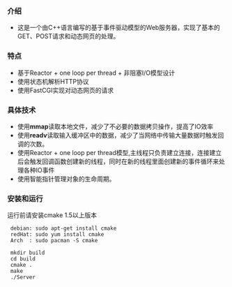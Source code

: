 ### 介绍
 - 这是一个由C++语言编写的基于事件驱动模型的Web服务器，实现了基本的GET、POST请求和动态网页的处理。
 
### 特点
 - 基于Reactor + one loop per thread + 非阻塞I/O模型设计
 - 使用状态机解析HTTP协议
 - 使用FastCGI实现对动态网页的请求
 
### 具体技术
 - 使用**mmap**读取本地文件，减少了不必要的数据拷贝操作，提高了IO效率
 - 使用**readv**读取输入缓冲区中的数据，减少了当网络中传输大量数据时触发回调的次数。
 - 使用Reactor + one loop per thread模型,主线程只负责建立连接，连接建立后会触发回调函数创建新的线程，同时在新的线程里面创建新的事件循环来处理各种IO事件
 - 使用智能指针管理对象的生命周期。
 
### 安装和运行
 运行前请安装cmake 1.5以上版本
 ```
  debian: sudo apt-get install cmake
  redHat: sudo yum install cmake
  Arch  : sudo pacman -S cmake
 
  mkdir build
  cd build
  cmake .
  make
  ./Server
 ```
 
 
